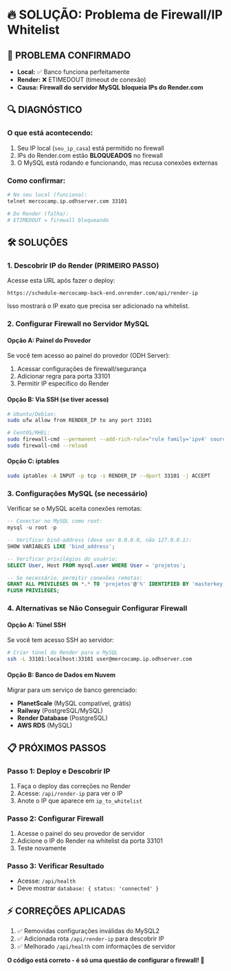 # 🔥 SOLUÇÃO: Problema de Firewall/IP Whitelist

## 🎯 PROBLEMA CONFIRMADO
- **Local:** ✅ Banco funciona perfeitamente
- **Render:** ❌ ETIMEDOUT (timeout de conexão)
- **Causa:** **Firewall do servidor MySQL bloqueia IPs do Render.com**

## 🔍 DIAGNÓSTICO

### O que está acontecendo:
1. Seu IP local (`seu_ip_casa`) está permitido no firewall
2. IPs do Render.com estão **BLOQUEADOS** no firewall
3. O MySQL está rodando e funcionando, mas recusa conexões externas

### Como confirmar:
```bash
# No seu local (funciona):
telnet mercocamp.ip.odhserver.com 33101

# Do Render (falha):
# ETIMEDOUT = firewall bloqueando
```

## 🛠️ SOLUÇÕES

### 1. **Descobrir IP do Render (PRIMEIRO PASSO)**

Acesse esta URL após fazer o deploy:
```
https://schedule-mercocamp-back-end.onrender.com/api/render-ip
```

Isso mostrará o IP exato que precisa ser adicionado na whitelist.

### 2. **Configurar Firewall no Servidor MySQL**

#### Opção A: Painel do Provedor
Se você tem acesso ao painel do provedor (ODH Server):
1. Acessar configurações de firewall/segurança
2. Adicionar regra para porta 33101
3. Permitir IP específico do Render

#### Opção B: Via SSH (se tiver acesso)
```bash
# Ubuntu/Debian:
sudo ufw allow from RENDER_IP to any port 33101

# CentOS/RHEL:
sudo firewall-cmd --permanent --add-rich-rule="rule family='ipv4' source address='RENDER_IP' port protocol='tcp' port='33101' accept"
sudo firewall-cmd --reload
```

#### Opção C: iptables
```bash
sudo iptables -A INPUT -p tcp -s RENDER_IP --dport 33101 -j ACCEPT
```

### 3. **Configurações MySQL (se necessário)**

Verificar se o MySQL aceita conexões remotas:

```sql
-- Conectar no MySQL como root:
mysql -u root -p

-- Verificar bind-address (deve ser 0.0.0.0, não 127.0.0.1):
SHOW VARIABLES LIKE 'bind_address';

-- Verificar privilégios do usuário:
SELECT User, Host FROM mysql.user WHERE User = 'projetos';

-- Se necessário, permitir conexões remotas:
GRANT ALL PRIVILEGES ON *.* TO 'projetos'@'%' IDENTIFIED BY 'masterkey';
FLUSH PRIVILEGES;
```

### 4. **Alternativas se Não Conseguir Configurar Firewall**

#### Opção A: Túnel SSH
Se você tem acesso SSH ao servidor:
```bash
# Criar túnel do Render para o MySQL
ssh -L 33101:localhost:33101 user@mercocamp.ip.odhserver.com
```

#### Opção B: Banco de Dados em Nuvem
Migrar para um serviço de banco gerenciado:
- **PlanetScale** (MySQL compatível, grátis)
- **Railway** (PostgreSQL/MySQL)
- **Render Database** (PostgreSQL)
- **AWS RDS** (MySQL)

## 📋 PRÓXIMOS PASSOS

### Passo 1: Deploy e Descobrir IP
1. Faça o deploy das correções no Render
2. Acesse: `/api/render-ip` para ver o IP
3. Anote o IP que aparece em `ip_to_whitelist`

### Passo 2: Configurar Firewall
1. Acesse o painel do seu provedor de servidor
2. Adicione o IP do Render na whitelist da porta 33101
3. Teste novamente

### Passo 3: Verificar Resultado
- Acesse: `/api/health` 
- Deve mostrar `database: { status: 'connected' }`

## ⚡ CORREÇÕES APLICADAS

1. ✅ Removidas configurações inválidas do MySQL2
2. ✅ Adicionada rota `/api/render-ip` para descobrir IP
3. ✅ Melhorado `/api/health` com informações de servidor

**O código está correto - é só uma questão de configurar o firewall! 🔧**